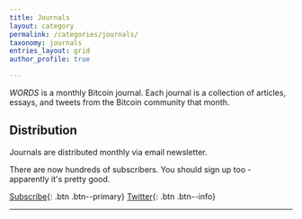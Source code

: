```yaml
---
title: Journals
layout: category
permalink: /categories/journals/
taxonomy: journals
entries_layout: grid
author_profile: true

---
```


_WORDS_ is a monthly Bitcoin journal. Each journal is a collection of articles, essays, and tweets from the Bitcoin community that month.
## Distribution
Journals are distributed monthly via email newsletter. 

There are now hundreds of subscribers. You should sign up too - apparently it's pretty good.

[<i class="far fa-envelope"></i> Subscribe](https://mailchi.mp/59e9fda5b387/words){: .btn .btn--primary}
[<i class="fab fa-twitter"></i> Twitter](https://twitter.com/_bitcoinwords){: .btn .btn--info}

***
